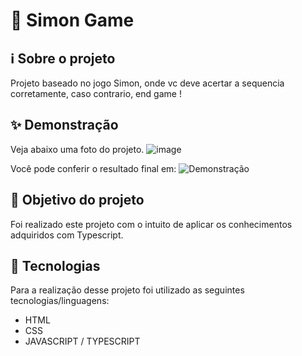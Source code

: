# 🎲 Simon Game

## ℹ️ Sobre o projeto

Projeto baseado no jogo Simon, onde vc deve acertar a sequencia corretamente, caso contrario, end game !

## ✨ Demonstração

Veja abaixo uma foto do projeto.
![image](https://user-images.githubusercontent.com/62390902/108410992-dbec5180-7206-11eb-9896-fe973f4b58ad.png)

Você pode conferir o resultado final em: ![Demonstração](https://simon-game-ts.netlify.app/)

## 🎯 Objetivo do projeto

Foi realizado este projeto com o intuito de aplicar os conhecimentos adquiridos com Typescript.

## 📝 Tecnologias

Para a realização desse projeto foi utilizado as seguintes tecnologias/linguagens:

- HTML
- CSS
- JAVASCRIPT / TYPESCRIPT
